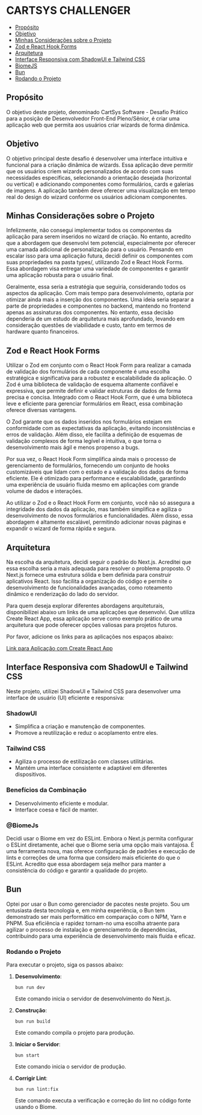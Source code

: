 # CARTSYS CHALLENGER

- [Propósito](#propósito)
- [Objetivo](#objetivo)
- [Minhas Considerações sobre o Projeto](#minhas-considerações-sobre-o-projeto)
- [Zod e React Hook Forms](#zod-e-react-hook-forms)
- [Arquitetura](#arquitetura)
- [Interface Responsiva com ShadowUI e Tailwind CSS](#interface-responsiva-com-shadowui-e-tailwind-css)
- [BiomeJS](#biomejs)
- [Bun](#bun)
- [Rodando o Projeto](#rodando-o-projeto)

## Propósito

O objetivo deste projeto, denominado CartSys Software - Desafio Prático para a posição de Desenvolvedor Front-End Pleno/Sênior, é criar uma aplicação web que permita aos usuários criar wizards de forma dinâmica.

## Objetivo

O objetivo principal deste desafio é desenvolver uma interface intuitiva e funcional para a criação dinâmica de wizards. Essa aplicação deve permitir que os usuários criem wizards personalizados de acordo com suas necessidades específicas, selecionando a orientação desejada (horizontal ou vertical) e adicionando componentes como formulários, cards e galerias de imagens. A aplicação também deve oferecer uma visualização em tempo real do design do wizard conforme os usuários adicionam componentes.

## Minhas Considerações sobre o Projeto

Infelizmente, não consegui implementar todos os componentes da aplicação para serem inseridos no wizard de criação. No entanto, acredito que a abordagem que desenvolvi tem potencial, especialmente por oferecer uma camada adicional de personalização para o usuário. Pensando em escalar isso para uma aplicação futura, decidi definir os componentes com suas propriedades na pasta types/, utilizando Zod e React Hook Forms. Essa abordagem visa entregar uma variedade de componentes e garantir uma aplicação robusta para o usuário final.

Geralmente, essa seria a estratégia que seguiria, considerando todos os aspectos da aplicação. Com mais tempo para desenvolvimento, optaria por otimizar ainda mais a inserção dos componentes. Uma ideia seria separar a parte de propriedades e componentes no backend, mantendo no frontend apenas as assinaturas dos componentes. No entanto, essa decisão dependeria de um estudo de arquitetura mais aprofundado, levando em consideração questões de viabilidade e custo, tanto em termos de hardware quanto financeiros.

## Zod e React Hook Forms

Utilizar o Zod em conjunto com o React Hook Form para realizar a camada de validação dos formulários de cada componente é uma escolha estratégica e significativa para a robustez e escalabilidade da aplicação. O Zod é uma biblioteca de validação de esquema altamente confiável e expressiva, que permite definir e validar estruturas de dados de forma precisa e concisa. Integrado com o React Hook Form, que é uma biblioteca leve e eficiente para gerenciar formulários em React, essa combinação oferece diversas vantagens.

O Zod garante que os dados inseridos nos formulários estejam em conformidade com as expectativas da aplicação, evitando inconsistências e erros de validação. Além disso, ele facilita a definição de esquemas de validação complexos de forma legível e intuitiva, o que torna o desenvolvimento mais ágil e menos propenso a bugs.

Por sua vez, o React Hook Form simplifica ainda mais o processo de gerenciamento de formulários, fornecendo um conjunto de hooks customizáveis que lidam com o estado e a validação dos dados de forma eficiente. Ele é otimizado para performance e escalabilidade, garantindo uma experiência de usuário fluida mesmo em aplicações com grande volume de dados e interações.

Ao utilizar o Zod e o React Hook Form em conjunto, você não só assegura a integridade dos dados da aplicação, mas também simplifica e agiliza o desenvolvimento de novos formulários e funcionalidades. Além disso, essa abordagem é altamente escalável, permitindo adicionar novas páginas e expandir o wizard de forma rápida e segura.

## Arquitetura

Na escolha da arquitetura, decidi seguir o padrão do Next.js. Acreditei que essa escolha seria a mais adequada para resolver o problema proposto. O Next.js fornece uma estrutura sólida e bem definida para construir aplicativos React. Isso facilita a organização do código e permite o desenvolvimento de funcionalidades avançadas, como roteamento dinâmico e renderização do lado do servidor.

Para quem deseja explorar diferentes abordagens arquiteturais, disponibilizei abaixo um links de uma aplicações que desenvolvi. Que utiliza Create React App, essa aplicação serve como exemplo prático de uma arquitetura que pode oferecer opções valiosas para projetos futuros.

Por favor, adicione os links para as aplicações nos espaços abaixo:

[Link para Aplicação com Create React App](https://github.com/tassiomr/search-animals)

## Interface Responsiva com ShadowUI e Tailwind CSS

Neste projeto, utilizei ShadowUI e Tailwind CSS para desenvolver uma interface de usuário (UI) eficiente e responsiva:

### ShadowUI

- Simplifica a criação e manutenção de componentes.
- Promove a reutilização e reduz o acoplamento entre eles.

### Tailwind CSS

- Agiliza o processo de estilização com classes utilitárias.
- Mantém uma interface consistente e adaptável em diferentes dispositivos.

### Benefícios da Combinação

- Desenvolvimento eficiente e modular.
- Interface coesa e fácil de manter.

### @BiomeJs

Decidi usar o Biome em vez do ESLint. Embora o Next.js permita configurar o ESLint diretamente, achei que o Biome seria uma opção mais vantajosa. É uma ferramenta nova, mas oferece configuração de padrões e execução de lints e correções de uma forma que considero mais eficiente do que o ESLint. Acredito que essa abordagem seja melhor para manter a consistência do código e garantir a qualidade do projeto.

## Bun

Optei por usar o Bun como gerenciador de pacotes neste projeto. Sou um entusiasta desta tecnologia e, em minha experiência, o Bun tem demonstrado ser mais performático em comparação com o NPM, Yarn e PNPM. Sua eficiência e rapidez tornam-no uma escolha atraente para agilizar o processo de instalação e gerenciamento de dependências, contribuindo para uma experiência de desenvolvimento mais fluída e eficaz.

### Rodando o Projeto

Para executar o projeto, siga os passos abaixo:

1. **Desenvolvimento**:

   ```
   bun run dev
   ```

   Este comando inicia o servidor de desenvolvimento do Next.js.

2. **Construção**:

   ```
   bun run build
   ```

   Este comando compila o projeto para produção.

3. **Iniciar o Servidor**:

   ```
   bun start
   ```

   Este comando inicia o servidor de produção.

4. **Corrigir Lint**:
   ```
   bun run lint:fix
   ```
   Este comando executa a verificação e correção do lint no código fonte usando o Biome.
